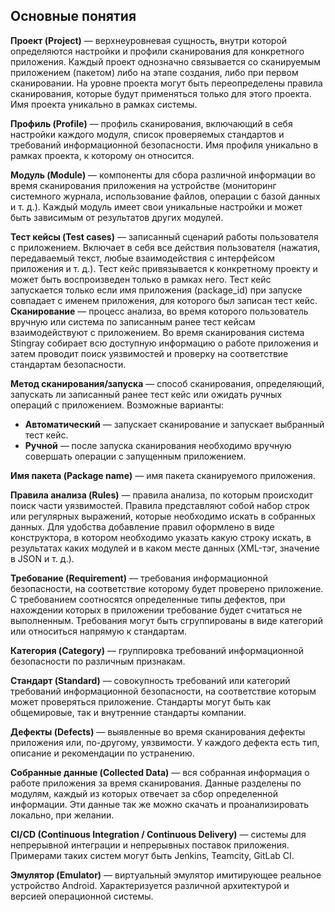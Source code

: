 <?xml version="1.0" encoding="utf-8" ?>
<!DOCTYPE html>
<html xmlns="http://www.w3.org/1999/xhtml">
<head>
  <meta http-equiv="Content-Type" content="text/html; charset=utf-8" />
  <meta name="generator" content="Adobe RoboHelp 2020" />
  <title>Основные понятия</title>
  <meta name="topic-status" content="Draft" />
  <meta name="rh-authors" content="" />
</head>
<body>
  <h2>Основные понятия</h2>
  <p><strong>Проект (Project)</strong> — верхнеуровневая сущность, внутри которой определяются настройки и профили сканирования для конкретного приложения. Каждый проект однозначно связывается со сканируемым приложением (пакетом) либо на этапе создания, либо при первом сканировании. На уровне проекта могут быть переопределены правила сканирования, которые будут применяться только для этого проекта. Имя проекта уникально в рамках системы.</p>
  <p><strong>Профиль (Profile)</strong> — профиль сканирования, включающий в себя настройки каждого модуля, список проверяемых стандартов и требований информационной безопасности. Имя профиля уникально в рамках проекта, к которому он относится.</p>
  <p><strong>Модуль (Module)</strong> — компоненты для сбора различной информации во время сканирования приложения на устройстве (мониторинг системного журнала, использование файлов, операции с базой данных и т. д.). Каждый модуль имеет свои уникальные настройки и может быть зависимым от результатов других модулей.</p>
  <p><strong>Тест кейсы (Test cases)</strong> — записанный сценарий работы пользователя с приложением. Включает в себя все действия пользователя (нажатия, передаваемый текст, любые взаимодействия с интерфейсом приложения и т. д.). Тест кейс привязывается к конкретному проекту и может быть воспроизведен только в рамках него. Тест кейс запускается только если имя приложения (package_id) при запуске совпадает с именем приложения, для которого был записан тест кейс.<br />
    <strong>Сканирование</strong> — процесс анализа, во время которого пользователь вручную или система по записанным ранее тест кейсам взаимодействуют с приложением. Во время сканирования система Stingray собирает всю доступную информацию о работе приложения и затем проводит поиск уязвимостей и проверку на соответствие стандартам безопасности.
  </p>
  <p><strong>Метод сканирования/запуска</strong> — cпособ сканирования, определяющий, запускать ли записанный ранее тест кейс или ожидать ручных операций с приложением. Возможные варианты:</p>
  <ul class="Disc">
    <li><strong>Автоматический</strong> — запускает сканирование и запускает выбранный тест кейс.</li>
    <li><strong>Ручной</strong> — после запуска сканирования необходимо вручную совершать операции с запущенным приложением.</li>
  </ul>
  <p><strong>Имя пакета (Package name)</strong> — имя пакета сканируемого приложения. </p>
  <p><strong>Правила анализа (Rules)</strong> — правила анализа, по которым происходит поиск части уязвимостей. Правила представляют собой набор строк или регулярных выражений, которые необходимо искать в собранных данных. Для удобства добавление правил оформлено в виде конструктора, в котором необходимо указать какую строку искать, в результатах каких модулей и в каком месте данных (XML-тэг, значение в JSON и т. д.).</p>
  <p><strong>Требование (Requirement)</strong> — требования информационной безопасности, на соответствие которому будет проверено приложение. С требованием соотносятся определенные типы дефектов, при нахождении которых в приложении требование будет считаться не выполненным. Требования могут быть сгруппированы в виде категорий или относиться напрямую к стандартам.</p>
  <p><strong>Категория (Category)</strong> — группировка требований информационной безопасности по различным признакам.</p>
  <p><strong>Стандарт (Standard)</strong> — совокупность требований или категорий требований информационной безопасности, на соответствие которым может проверяться приложение. Стандарты могут быть как общемировые, так и внутренние стандарты компании.</p>
  <p><strong>Дефекты (Defects)</strong> — выявленные во время сканирования дефекты приложения или, по-другому, уязвимости. У каждого дефекта есть тип, описание и рекомендации по устранению.</p>
  <p><strong>Собранные данные (Collected Data)</strong> — вся собранная информация о работе приложения за время сканирования. Данные разделены по модулям, каждый из которых отвечает за сбор определенной информации. Эти данные так же можно скачать и проанализировать локально, при желании.</p>
  <p><strong>CI/CD (Continuous Integration / Continuous Delivery)</strong> — системы для непрерывной интеграции и непрерывных поставок приложения. Примерами таких систем могут быть Jenkins, Teamcity, GitLab CI.</p>
  <p><strong>Эмулятор (Emulator)</strong> — виртуальный эмулятор имитирующее реальное устройство Android. Характеризуется различной архитектурой и версией операционной системы.</p>
  <p> </p>
</body>
</html>